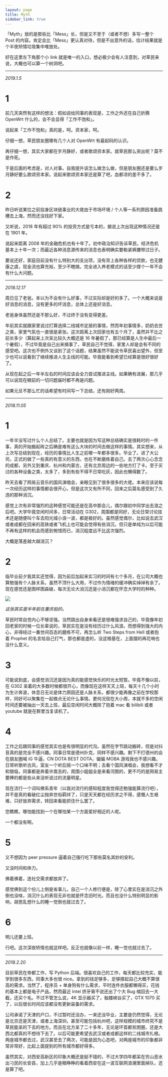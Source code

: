 ```yaml
---
layout: page
title: Myth
sidebar_link: true
---
```


「Myth」放的是那些比「Mess」长，但是又不至于（或者不想）多写一整个 Post 的内容。肯定会比「Mess」更认真对待，但是不出意外的话，估计结果就是个半夜矫情垃圾集中堆放处。

好在这里左下角那个小 link 就是唯一的入口，想必极少会有人注意到，对草民来说，大概也可以算一个树洞吧。

------------

_2019.1.5_

# 1

前几天突然有这样的想法：假如说给同事的表现是，工作之外还在自己折腾 OpenWrt 什么的，会不会显得「工作不饱和」。

说起来「工作不饱和」真的是，呵。资本家，呵。

仔细一想，草民朋友圈哪有几个人对 OpenWrt 有最起码的认识。

再仔细一想，其实大家都在岁月静好，或者歌颂资本家。就草民那么突出呢？莫不是作死。

于是后面的考虑是，对人对事。自我提升该怎么做怎么做，但是朋友圈还是要么岁月静好要么歌颂资本家。说起来歌颂资本家还是算了吧，血都凉的差不多了。

# 2

昨日听说某位之前投身区块链事业的大佬由于市场坏境 / 个人等一系列原因准备跳槽去上海，然而还没找好下家。

又听说，2018 年有超过 90% 的投资方式是亏本的，据说上次出现这种情况还是在 1901 年。

说起来距离 2008 年的金融危机也有十年了。初中政治知识告诉草民，经济危机基本上十年一次；而最近各种消息源传来的消息也表明确实要勒紧裤腰带过日子。

要说还好，家庭目前没有什么特别大的支出项，没有背上各种各样的贷款，也无健康之虞，现金流也算充裕，至少不瞎搞，完全进入养老模式的话至少撑个一年不会有什么大问题。

------------

_2018.12.17_

周日见了老爸。本以为不会有什么好事，不过实际却是好的多了。一个大概来说是好消息的消息，没有更多的坏消息，总体上还是好消息。

老爸身体虽然还是不那么好，不过终于没有变得更差。

年前其实就跟家里说过打算选择二线城市定居的事情，然而年初事情多，奶奶去世之类，家里气氛也一直很是紧张。这次距离上次回家也有五个月了，虽然并不比之前长多少（算起来上次呆比较久大概还是 16 年暑假了，那已经算是人生中最后一个暑假），不过毕竟是自己出来搞事了，草民自己不觉得，家里人却是会有不同的感受吧。这次也不例外又谈到了这个话题，结果虽然不能说令草民喜出望外，但至少也可以说看到了继续推进人生主线的可能。毕竟能看到希望已经算是很好很好了。

从现在起之后一年半左右的时间应该会全力尝试推进主线。如果确有进展，那几乎可以说现在眼前的一切问题届时都不再是问题。

如果元旦不那么忙的话希望有时间写一下总结，还有刚好两周。

-----------

_2018.11.05_

# 1

一年半没写过什么个人总结了。主要也就是因为写这种总结确实是很耗时的一件事，真的开始搬起砖之后确是难有这么大块的时间去做这样的事情。其实想来，从上次写总结到现在，经历的事情比人生之前哪一年都多很多。毕业了。进了大公司，正式的做了一些真的有意义的东西，也在不断磨练着自己。去了两次心心念念的成都，另外又到重庆、杭州和内蒙古，还有北京周边的一些地方打了卡。至于买过的各种设备之类，太多了，多到有些不得不日常吃灰，因此也懒得数了。

昨天去看了网易云音乐的国风演唱会，亲眼见到了很多很多的大佬。本来应该说每一次经历这样的事情都会很开心，但是这次又有所不同，回来之后莫名感受到了久违的那种消沉。

感觉上次有非常强烈的这种感觉可能还是在高中那会儿，偶尔跟初中同学出去浪之后吧。大学毕竟空闲时间多，日常活动在 G302，周围都是同好，无论日常讨论技术还是随便叫个车去阳光城小浪一波，都是极好的。虽然感觉偶尔，比如说去武汉或者成都在回来的高铁或者飞机上也可能会觉得有些消沉，但只是单纯为以后可能不再有这样的机会而感到惋惜而已，消沉程度远不比这次强烈。

大概是落差越大越消沉？

# 2

临毕业前夕我其实还觉得，因为前后加起来实习的时间有七个多月，在公司大概也算勉强有个人脉关系，虽然不顶什么大用，不过作为情绪的缓冲确实绰绰有余了。现在感觉还是图样图森破，每次无论大消沉还是小消沉都在怀念大学时的种种。

![](../assets/images/mess/1.JPG)

*这张其实是半年前在重庆拍的。*

草民时常自觉内心不够坚强。当然跳出自身来看还是很难强求自己的，毕竟像年初回老家的时候一位长辈说的，草民实在是没有经历过什么风浪。而想得到强大的内心，非得经过一番世间百态的磨练不可，再怎么听 Two Steps from Hell 或者抱着 Prophet 的名言给自己打气，那也都是虚的，没这根基在，上面摆的再花哨也没什么意义。

# 3

可能说到底，会感觉消沉还是因为真的能感觉快乐的时光太短暂。毕竟不像以前，在 G302 呆着的大多数时候都很开心，而像现在这样天天上班，每天十几个小时为生计奔波，休息日无论是体力原因还是人脉关系，都很少能再像之前在学校那样，同好可以聚集在一起做点无论什么事情。更何况现在大小周，本就不多的空闲时间还要被抽出一天去上班，最后空闲时间大概除了抱着 mac 看 bilibili 或者 youtube 就是在群里当复读机了。

# 4

工作之后跟同事的感觉其实也是有很明显的代沟。虽然在字节跳动搬砖，但是对抖音真的是完全不感兴趣。同事日常是德州扑克，同样不感兴趣。剩下不打德州的会在朋友圈喊 iG 牛逼，CN DOTA BEST DOTA，偏偏 MOBA 游戏我也不感兴趣。日常听歌听古风，室友一个听后摇一个口味不明；去看个国风演唱会，我想看不才和银临，同事都是奔着许嵩去的，周围小姐姐全是来看河图的，更不巧的是网易主要捧的都是些从来没听说过的流量明星。

现在流行一个词叫佛系青年（以我对流行的感知程度我觉得还勉强能算流行吧），并不是真的看破红尘抛弃世俗羁绊了，只是天天都在经历求之不得，感慨人生艰难，只好放弃需求，转回来看能抓住什么罢了。

您瞧瞧，哪怕能找到一个在哪怕某一个方面爱好相近的人呢。

一个都没有啊。

# 5

又不想因为 peer pressure 逼着自己强行吃下那些莫名其妙的安利。

又没时间和体力。

佛着佛着，连社交需求都放弃了。

感觉佛到这个份儿上倒是省事儿，自己一个人修行便是，除了心里实在是消沉之外倒也没啥，消沉什么的表现无非也就是怀念旧时光。而且也没什么特别明显的影响，胡思乱想什么的睡一觉倒也就过去了。

# 6

明儿还要上班。

行吧。这次深夜矫情也就这样吧。反正也就像以前一样，睡一觉也就过去了。

----------

_2018.2.20_

目前草民在帝都工作，写 Python 后端。很喜欢自己的工作，每天都比较充实，能学到很多东西，同事大多也很 nice。拿到的钱足够多，足够撑起自己大概不算很高的需求。当然了，程序员 + 单身狗有什么需求，平时连件衣服都懒得买，花钱的基本上都是电子产品，然而最近 Intel 挤牙膏不说还出了个大 Bug 缩回去一大截，还买个毛。不过不管怎么说，4K 显示器买了，骷髅峡谷买了，GTX 1070 买了，以后很长时间应该都没有更新装备的需求。

公司承诺了天津的户口，不过暂时还没办，一来还没毕业，主要是仍然觉得，无论是北京还是天津，或者上海深圳，甚至可能包括杭州吧，这样规模的城市终究不是草民能呆的下去的地方。而且在北方呆了二十多年，无论是环首都贫困圈，还是大西北都真的不想待下去了。以后可能更希望去武汉或者成都这样的二线城市扎根。两座城市都去过，武汉甚至去了两次，可能是因为心态吧，对两座城市的印象都非常非常好，比起上面提到的所有城市都好得多。

虽然其实，对西安高新区的印象大概还是挺不错的，不过大学四年都呆在穷山恶水出刁民的长安县，加上几乎是眼睁睁的看着西安在这一波互联网浪潮里面掉队，还是算了吧。